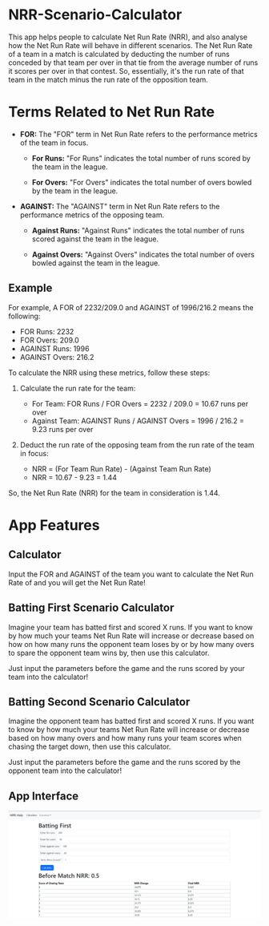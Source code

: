 # NRR-Scenario-Calculator

This app helps people to calculate Net Run Rate (NRR), and also analyse how the Net Run Rate will behave in different scenarios. The Net Run Rate of a team in a match is calculated by deducting the number of runs conceded by that team per over in that tie from the average number of runs it scores per over in that contest. So, essentially, it's the run rate of that team in the match minus the run rate of the opposition team. 

# Terms Related to Net Run Rate

- **FOR:** The "FOR" term in Net Run Rate refers to the performance metrics of the team in focus. 

  - **For Runs:** "For Runs" indicates the total number of runs scored by the team in the league.

  - **For Overs:** "For Overs" indicates the total number of overs bowled by the team in the league.

- **AGAINST:** The "AGAINST" term in Net Run Rate refers to the performance metrics of the opposing team.

  - **Against Runs:** "Against Runs" indicates the total number of runs scored against the team in the league.

  - **Against Overs:** "Against Overs" indicates the total number of overs bowled against the team in the league.

## Example

For example, A FOR of 2232/209.0 and AGAINST of 1996/216.2 means the following:

- FOR Runs: 2232
- FOR Overs: 209.0
- AGAINST Runs: 1996
- AGAINST Overs: 216.2

To calculate the NRR using these metrics, follow these steps:

1. Calculate the run rate for the team:
   - For Team: FOR Runs / FOR Overs = 2232 / 209.0 = 10.67 runs per over
   - Against Team: AGAINST Runs / AGAINST Overs = 1996 / 216.2 = 9.23 runs per over

2. Deduct the run rate of the opposing team from the run rate of the team in focus:
   - NRR = (For Team Run Rate) - (Against Team Run Rate)
   - NRR = 10.67 - 9.23 = 1.44

So, the Net Run Rate (NRR) for the team in consideration is 1.44.


# App Features

## Calculator

Input the FOR and AGAINST of the team you want to calculate the Net Run Rate of and you will get the Net Run Rate!

## Batting First Scenario Calculator

Imagine your team has batted first and scored X runs. If you want to know by how much your teams Net Run Rate will increase or decrease based on how on how many runs the opponent team loses by or by how many overs to spare the opponent team wins by, then use this calculator.

Just input the parameters before the game and the runs scored by your team into the calculator!

## Batting Second Scenario Calculator

Imagine the opponent team has batted first and scored X runs. If you want to know by how much your teams Net Run Rate will increase or decrease based on how many overs and how many runs your team scores when chasing the target down, then use this calculator.

Just input the parameters before the game and the runs scored by the opponent team into the calculator!

## App Interface

![Example](Example.png)


